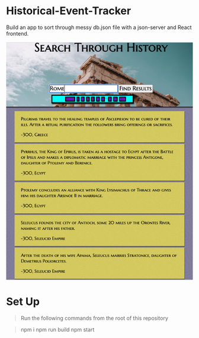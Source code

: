 # Historical-Event-Tracker
Build an app to sort through messy db.json file with a json-server and React frontend.

![Historical-Event-Tracker](./HistoricalEventsTracker.png)

# Set Up
> Run the following commands from the root of this repository

> npm i
> npm run build
> npm start
